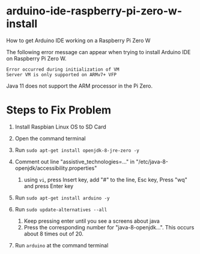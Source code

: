 # arduino-ide-raspberry-pi-zero-w-install
How to get Arduino IDE working on a Raspberry Pi Zero W

The following error message can appear when trying to install Arduino IDE on Raspberry Pi Zero W.

`Error occurred during initialization of VM`<br>
`Server VM is only supported on ARMv7+ VFP`

Java 11 does not support the ARM processor in the Pi Zero.

# Steps to Fix Problem
1. Install Raspbian Linux OS to SD Card
1. Open the command terminal
1. Run `sudo apt-get install openjdk-8-jre-zero -y`

1. Comment out line "assistive_technologies=..." in "/etc/java-8-openjdk/accessibility.properties"
	1. using `vi`, press Insert key, add "#" to the line, Esc key, Press "wq" and press Enter key

1. Run `sudo apt-get install arduino -y`
1. Run `sudo update-alternatives --all`
	1. Keep pressing enter until you see a screens about java
	1. Press the corresponding number for "java-8-openjdk...".  This occurs about 8 times out of 20.
	
1. Run `arduino` at the command terminal
